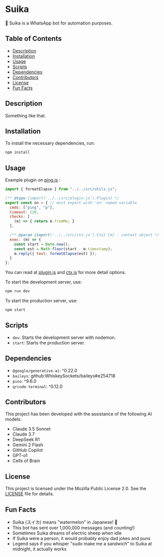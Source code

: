 # Suika

🍉 Suika is a WhatsApp bot for automation purposes.

## Table of Contents

- [Description](#description)
- [Installation](#installation)
- [Usage](#usage)
- [Scripts](#scripts)
- [Dependencies](#dependencies)
- [Contributors](#contributors)
- [License](#license)
- [Fun Facts](#fun-facts)

## Description

Something like that.

## Installation

To install the necessary dependencies, run:

```bash
npm install
```

## Usage

Example plugin on [ping.js](./plugins/cmd/ping.js) :
```javascript
import { formatElapse } from "../../src/utils.js";

/** @type {import('../../src/plugin.js').Plugin} */
export const on = { // must export with 'on' named variable
  cmds: ["ping", "p"],
  timeout: 120,
  checks: [
    (m) => { return m.fromMe; }
  ],

  /** @param {import('../../src/ctx.js').Ctx} [m] - context object */
  exec: (m) => {
    const start = Date.now();
    const est = Math.floor(start - m.timestamp);
    m.reply({ text: formatElapse(est) });
  }
};
```

You can read at [plugin.js](./src/plugin.js) and [ctx.js](./src/ctx.js) for more detail options.

To start the development server, use:

```bash
npm run dev
```

To start the production server, use:

```bash
npm start
```

## Scripts

- `dev`: Starts the development server with nodemon.
- `start`: Starts the production server.

## Dependencies

- `@google/generative-ai`: ^0.22.0
- `baileys`: github:WhiskeySockets/baileys#e254718
- `pino`: ^9.6.0
- `qrcode-terminal`: ^0.12.0

## Contributors

This project has been developed with the assistance of the following AI models:
- Claude 3.5 Sonnet
- Claude 3.7
- DeepSeek R1
- Gemini 2 Flash
- GitHub Copilot
- GPT-o1
- Cells of Brain

## License

This project is licensed under the Mozilla Public License 2.0. See the [LICENSE](./LICENSE) file for details.

## Fun Facts

- Suika (スイカ) means "watermelon" in Japanese! 🍉
- This bot has sent over 1,000,000 messages (and counting!)
- Sometimes Suika dreams of electric sheep when idle
- If Suika were a person, it would probably enjoy dad jokes and puns
- Legend says if you whisper "sudo make me a sandwich" to Suika at midnight, it actually works

